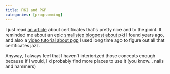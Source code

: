```yaml
---
title: PKI and PGP
categories: [programming]
---
```


I just read [an article](https://www.pixelstech.net/article/1722045726-All-I-Know-About-Certificates----Certificate-Authority) about certificates that's pretty nice and to the point. It reminded me about an epic [smallstep blogpost about pki](https://smallstep.com/blog/everything-pki/) I found years ago, and also a [video tutorial about pgp](https://www.youtube.com/watch?v=Lq-yKJFHJpk) I used long time ago to figure out all that certificates jazz.

Anyway, I always feel that I haven't interiorized those concepts
enough because if I would, I'd probably find more places to use it (you know... nails and hammers)
